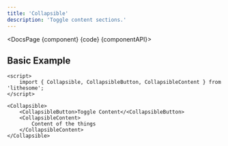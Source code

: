 ```yaml
---
title: 'Collapsible'
description: 'Toggle content sections.'
---
```


<script>
	import {DocsPage} from '$site/index.ts';

	import componentAPI from './api';
	import {default as component} from './component.svelte';
	import {default as code} from './component.svelte?raw';
</script>

<DocsPage {component} {code} {componentAPI}>

## Basic Example

```svelte
<script>
	import { Collapsible, CollapsibleButton, CollapsibleContent } from 'lithesome';
</script>

<Collapsible>
	<CollapsibleButton>Toggle Content</<CollapsibleButton>
	<CollapsibleContent>
		Content of the things
	</CollapsibleContent>
</Collapsible>
```

</DocsPage>
